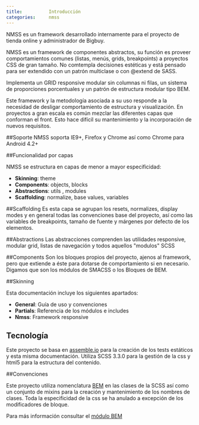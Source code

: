 ```yaml
---
title:          Introducción
categories:     nmss
---
```



NMSS es un framework desarrollado internamente para el proyecto de tienda online y administrador de Bigbuy.

NMSS es un framework de componentes abstractos, su función es proveer comportamientos comunes (listas, menús, grids, breakpoints) a proyectos CSS de gran tamaño. No comtempla decisiones estéticas y está pensado para ser extendido con un patrón multiclase o con @extend de SASS.

Implementa un GRID responsive modular sin columnas ni filas, un sistema de proporciones porcentuales y un patrón de estructura modular tipo BEM.

Este framework y la metodología asociada a su uso responde a la necesidad de desligar comportamiento de estructura y visualización. En proyectos a gran escala es común mezclar las diferentes capas que conforman el front. Esto hace difícil su mantenimiento y la incorporación de nuevos requisitos.

##Soporte
NMSS soporta IE9+, Firefox y Chrome así como Chrome para Android 4.2+

##Funcionalidad por capas

NMSS se estructura en capas de menor a mayor especificidad:

* __Skinning__: theme
* __Components__: objects, blocks
* __Abstractions__: utils , modules
* __Scaffolding__: normalize, base values, variables



##Scaffolding
Es esta capa se agrupan los resets, normalizes, display modes y en general todas las convenciones base del proyecto, así como las variables de breakpoints, tamaño de fuente y márgenes por defecto de los elementos.

##Abstractions
Las abstracciones comprenden las utilidades responsive, modular grid, listas de navegación y todos aquellos "modulos" SCSS

##Components
Son los bloques propios del proyecto, ajenos al framework, pero que extiende a éste para dotarse de comportamiento si en necesario. Digamos que son los módulos de SMACSS o los Bloques de BEM.

##Skinning


Esta documentación incluye los siguientes apartados:

* __General__:  Guía de uso y convenciones
* __Partials__: Referencia de los módulos e includes
* __Nmss__:     Framework responsive


## Tecnología

Este proyecto se basa en [assemble.io](http://assemble.io) para la creación de los tests estáticos y esta misma documentación. Utiliza SCSS 3.3.0 para la gestión de la css y html5 para la estructura del contenido.

##Convenciones

Este proyecto utiliza nomenclatura [BEM](http://bem.info/) en las clases de la SCSS así como un conjunto de mixins para la creación y mantenimiento de los nombres de clases. Toda la especificidad de la css se ha anulado a excepción de los modificadores de bloque.

Para más información consultar el [módulo BEM](bem.html)